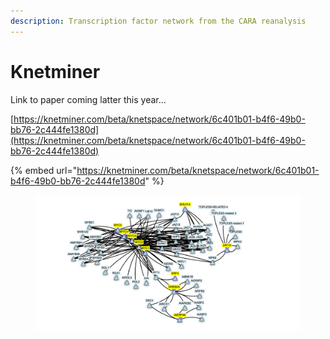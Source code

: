 ```yaml
---
description: Transcription factor network from the CARA reanalysis
---
```


# Knetminer



Link to paper coming latter this year...&#x20;

[https://knetminer.com/beta/knetspace/network/6c401b01-b4f6-49b0-bb76-2c444fe1380d](https://knetminer.com/beta/knetspace/network/6c401b01-b4f6-49b0-bb76-2c444fe1380d)

{% embed url="https://knetminer.com/beta/knetspace/network/6c401b01-b4f6-49b0-bb76-2c444fe1380d" %}

<figure><img src=".gitbook/assets/image (2) (1).png" alt=""><figcaption></figcaption></figure>
